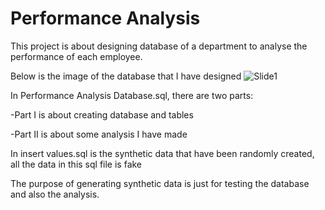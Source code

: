 # Performance Analysis
This project is about designing database of a department to analyse the performance of each employee.

Below is the image of the database that I have designed
![Slide1](https://github.com/Margeratetwx/PerformanceAnalysis/assets/137268542/60d985e9-2a92-4d0a-934c-3a9c2f100b91)

In Performance Analysis Database.sql, there are two parts:

-Part I is about creating database and tables

-Part II is about some analysis I have made


In insert values.sql is the synthetic data that have been randomly created, all the data in this sql file is fake

The purpose of generating synthetic data is just for testing the database and also the analysis.
